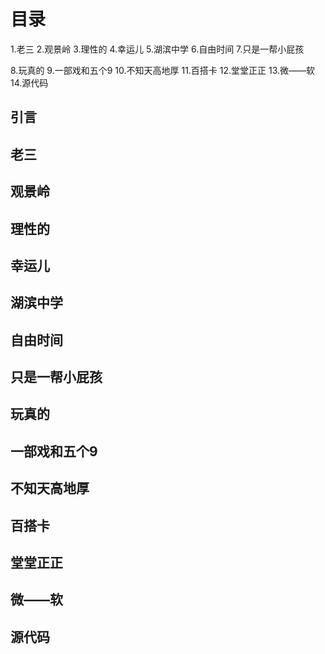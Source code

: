 # 目录
1.老三
2.观景岭
3.理性的
4.幸运儿
5.湖滨中学
6.自由时间
7.只是一帮小屁孩

8.玩真的
9.一部戏和五个9
10.不知天高地厚
11.百搭卡
12.堂堂正正
13.微——软
14.源代码

## 引言
## 老三
## 观景岭
## 理性的
## 幸运儿
## 湖滨中学
## 自由时间
## 只是一帮小屁孩

## 玩真的
## 一部戏和五个9
## 不知天高地厚
## 百搭卡
## 堂堂正正
## 微——软
## 源代码